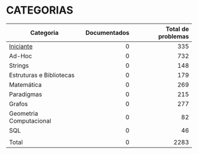 # CATEGORIAS

| Categoria                                                                                  | Documentados | Total de problemas |
| ------------------------------------------------------------------------------------------ | -----------: | -----------------: |
| [Iniciante](https://github.com/RuaN369/beecrowd/tree/main/CSharp/Iniciante)                |            0 |                335 |
| Ad-Hoc                                                                                     |            0 |                732 |
| Strings                                                                                    |            0 |                148 |
| Estruturas e Bibliotecas                                                                   |            0 |                179 |
| Matemática                                                                                 |            0 |                269 |
| Paradigmas                                                                                 |            0 |                215 |
| Grafos                                                                                     |            0 |                277 |
| Geometria Computacional                                                                    |            0 |                 82 |
| SQL                                                                                        |            0 |                 46 |
|                                                                                            |              |                    |
| Total                                                                                      |            0 |               2283 |
